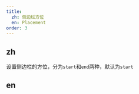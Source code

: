 ```yaml
---
title:
  zh: 侧边栏方位
  en: Placement
order: 3
---
```


## zh

设置侧边栏的方位，分为`start`和`end`两种，默认为`start`

## en

